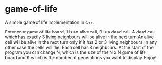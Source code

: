 # game-of-life
A simple game of life implementation in c++.

Enter your game of life board, 1 is an alive cell, 0 is a dead cell. A dead cell which has exactly 3 living neighbours will be alive in the next turn.An alive cell will be alive in the next turn only if it has 2 or 3 living neighbours. In any other case the cells will die. Each cell has 8 neighbours. At the start of the program you can change N, which is the size of the N x N game of life board and K which is the number of generations you want to display. Enjoy!
